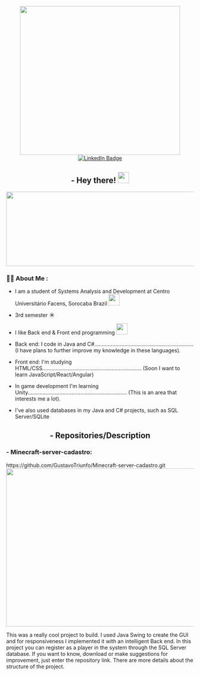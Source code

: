 <div id="header" align="center">
  <img src="https://goofy-goldstine-0f8bb1.netlify.app/img/web.gif" width="430" height="400"/>
</div>
<div id="badges" align="center">
  <a href="https://www.linkedin.com/in/gustavo-costa-de-andrade-7b255b20b/">
    <img src="https://img.shields.io/badge/LinkedIn-blue?style=for-the-badge&logo=linkedin&logoColor=white" alt="LinkedIn Badge"/>
  </a>
</div>
<h2 align="center">
    - Hey there! 
    <img src="https://media.giphy.com/media/hvRJCLFzcasrR4ia7z/giphy.gif" width="30px"/>
</h2>
   <div align="center">
  <img src="https://static.vecteezy.com/system/resources/previews/012/634/805/original/art-deco-outline-stroke-in-golden-color-for-classy-and-luxury-style-premium-vintage-line-art-design-element-free-png.png" width="600" height="200"/>
</div>


### :woman_technologist: About Me :
- I am a student of Systems Analysis and Development at Centro Universitário Facens, Sorocaba Brazil  <img src="https://www.worldatlas.com/r/w768/img/flag/br-flag.jpg" width="30">

- 3rd semester ☀

- I like Back end & Front end programming <img src="https://media.giphy.com/media/WUlplcMpOCEmTGBtBW/giphy.gif" width="30">

- Back end: I code in Java and C#..................................................................
(I have plans to further improve my knowledge in these languages).

- Front end: I'm studying HTML/CSS..................................................................
(Soon I want to learn JavaScript/React/Angular)

- In game development I'm learning Unity..................................................................
(This is an area that interests me a lot).

- I've also used databases in my Java and C# projects, such as SQL Server/SQLite
<h2 align="center">
    - Repositories/Description
</h2>
<h3 >
  - Minecraft-server-cadastro:
</h3>
https://github.com/GustavoTriunfo/Minecraft-server-cadastro.git
<img src="https://i.ibb.co/2N5FGTM/Captura-de-Tela-553.png" width="800" height="425"/>

This was a really cool project to build. I used Java Swing to create the GUI and for responsiveness I implemented it with an intelligent Back end. In this project you can register as a player in the system through the SQL Server database.
If you want to know, download or make suggestions for improvement, just enter the repository link. There are more details about the structure of the project.
